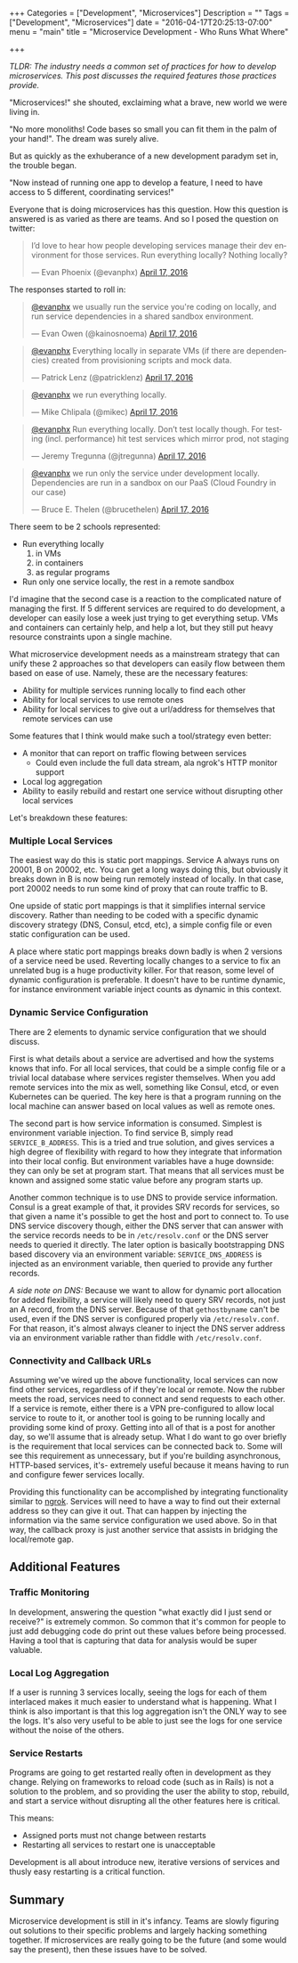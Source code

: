 +++
Categories = ["Development", "Microservices"]
Description = ""
Tags = ["Development", "Microservices"]
date = "2016-04-17T20:25:13-07:00"
menu = "main"
title = "Microservice Development - Who Runs What Where"

+++

_TLDR: The industry needs a common set of practices for how to develop microservices. This post discusses the required features those practices provide._

"Microservices!" she shouted, exclaiming what a brave, new world we were
living in.

"No more monoliths! Code bases so small you can fit them in the palm of your hand!". The dream was surely alive.

But as quickly as the exhuberance of a new development paradym set in, the
trouble began.

"Now instead of running one app to develop a feature, I need to have access to 5 different, coordinating services!"

Everyone that is doing microservices has this question. How this question is answered is as varied as there are teams. And so I posed the question on twitter:

<blockquote class="twitter-tweet" data-lang="en"><p lang="en" dir="ltr">I’d love to hear how people developing services manage their dev environment for those services. Run everything locally? Nothing locally?</p>&mdash; Evan Phoenix (@evanphx) <a href="https://twitter.com/evanphx/status/721499732665720832">April 17, 2016</a></blockquote> <script async src="//platform.twitter.com/widgets.js" charset="utf-8"></script>

The responses started to roll in:

<blockquote class="twitter-tweet" data-conversation="none" data-lang="en"><p lang="en" dir="ltr"><a href="https://twitter.com/evanphx">@evanphx</a> we usually run the service you&#39;re coding on locally, and run service dependencies in a shared sandbox environment.</p>&mdash; Evan Owen (@kainosnoema) <a href="https://twitter.com/kainosnoema/status/721501519523098624">April 17, 2016</a></blockquote>

<blockquote class="twitter-tweet" data-conversation="none" data-lang="en"><p lang="en" dir="ltr"><a href="https://twitter.com/evanphx">@evanphx</a> Everything locally in separate VMs (if there are dependencies) created from provisioning scripts and mock data.</p>&mdash; Patrick Lenz (@patricklenz) <a href="https://twitter.com/patricklenz/status/721574452677472256">April 17, 2016</a></blockquote>

<blockquote class="twitter-tweet" data-conversation="none" data-lang="en"><p lang="en" dir="ltr"><a href="https://twitter.com/evanphx">@evanphx</a> we run everything locally.</p>&mdash; Mike Chlipala (@mikec) <a href="https://twitter.com/mikec/status/721504251407519744">April 17, 2016</a></blockquote>

<blockquote class="twitter-tweet" data-conversation="none" data-lang="en"><p lang="en" dir="ltr"><a href="https://twitter.com/evanphx">@evanphx</a> Run everything locally. Don’t test locally though. For testing (incl. performance) hit test services which mirror prod, not staging</p>&mdash; Jeremy Tregunna (@jtregunna) <a href="https://twitter.com/jtregunna/status/721500756294115328">April 17, 2016</a></blockquote>

<blockquote class="twitter-tweet" data-conversation="none" data-lang="en"><p lang="en" dir="ltr"><a href="https://twitter.com/evanphx">@evanphx</a> we run only the service under development locally. Dependencies are run in a sandbox on our PaaS (Cloud Foundry in our case)</p>&mdash; Bruce E. Thelen (@brucethelen) <a href="https://twitter.com/brucethelen/status/721668455074672640">April 17, 2016</a></blockquote>

There seem to be 2 schools represented:

* Run everything locally
  1. in VMs
  1. in containers
  1. as regular programs
* Run only one service locally, the rest in a remote sandbox

I'd imagine that the second case is a reaction to the complicated nature of managing the first. If 5 different services are required to do development, a developer can easily lose a week just trying to get everything setup. VMs and containers can certainly help, and help a lot, but they still put heavy resource constraints upon a single machine.

What microservice development needs as a mainstream strategy that can unify these 2 approaches so that developers can easily flow between them based on ease of use. Namely, these are the necessary features:

* Ability for multiple services running locally to find each other
* Ability for local services to use remote ones
* Ability for local services to give out a url/address for themselves that remote services can use

Some features that I think would make such a tool/strategy even better:

* A monitor that can report on traffic flowing between services
  * Could even include the full data stream, ala ngrok's HTTP monitor support
* Local log aggregation
* Ability to easily rebuild and restart one service without disrupting other local services

Let's breakdown these features:

### Multiple Local Services

The easiest way do this is static port mappings. Service A always runs on 20001, B on 20002, etc. You can get a long ways doing this, but obviously it breaks down in B is now being run remotely instead of locally. In that case, port 20002 needs to run some kind of proxy that can route traffic to B.

One upside of static port mappings is that it simplifies internal service discovery. Rather than needing to be coded with a specific dynamic discovery strategy (DNS, Consul, etcd, etc), a simple config file or even static configuration can be used.

A place where static port mappings breaks down badly is when 2 versions of a service need be used. Reverting locally changes to a service to fix an unrelated bug is a huge productivity killer. For that reason, some level of dynamic configuration is preferable. It doesn't have to be runtime dynamic, for instance environment variable inject counts as dynamic in this context.

### Dynamic Service Configuration

There are 2 elements to dynamic service configuration that we should discuss.

First is what details about a service are advertised and how the systems knows that info. For all local services, that could be a simple config file or a trivial local database where services register themselves. When you add remote services into the mix as well, something like Consul, etcd, or even Kubernetes can be queried. The key here is that a program running on the local machine can answer based on local values as well as remote ones.

The second part is how service information is consumed. Simplest is environment variable injection. To find service B, simply read `SERVICE_B_ADDRESS`. This is a tried and true solution, and gives services a high degree of flexibility with regard to how they integrate that information into their local config. But environment variables have a huge downside: they can only be set at program start. That means that all services must be known and assigned some static value before any program starts up.

Another common technique is to use DNS to provide service information. Consul is a great example of that, it provides SRV records for services, so that given a name it's possible to get the host and port to connect to. To use DNS service discovery though, either the DNS server that can answer with the service records needs to be in `/etc/resolv.conf` or the DNS server needs to queried it directly. The later option is basically bootstrapping DNS based discovery via an environment variable: `SERVICE_DNS_ADDRESS` is injected as an environment variable, then queried to provide any further records.

_A side note on DNS:_ Because we want to allow for dynamic port allocation for added flexibility, a service will likely need to query SRV records, not just an A record, from the DNS server. Because of that `gethostbyname` can't be used, even if the DNS server is configured properly via `/etc/resolv.conf`. For that reason, it's almost always cleaner to inject the DNS server address via an environment variable rather than fiddle with `/etc/resolv.conf`.

### Connectivity and Callback URLs

Assuming we've wired up the above functionality, local services can now find other services, regardless of if they're local or remote. Now the rubber meets the road, services need to connect and send requests to each other. If a service is remote, either there is a VPN pre-configured to allow local service to route to it, or another tool is going to be running locally and providing some kind of proxy. Getting into all of that is a post for another day, so we'll assume that is already setup. What I do want to go over briefly is the requirement that local services can be connected back to. Some will see this requirement as unnecessary, but if you're building asynchronous, HTTP-based services, it's- extremely useful because it means having to run and configure fewer services locally.

Providing this functionality can be accomplished by integrating functionality similar to [ngrok](https://ngrok.com). Services will need to have a way to find out their external address so they can give it out. That can happen by injecting the information via the same service configuration we used above. So in that way, the callback proxy is just another service that assists in bridging the local/remote gap.

## Additional Features

### Traffic Monitoring

In development, answering the question "what exactly did I just send or receive?" is extremely common. So common that it's common for people to just add debugging code do print out these values before being processed. Having a tool that is capturing that data for analysis would be super valuable.

### Local Log Aggregation

If a user is running 3 services locally, seeing the logs for each of them interlaced makes it much easier to understand what is happening. What I think is also important is that this log aggregation isn't the ONLY way to see the logs. It's also very useful to be able to just see the logs for one service without the noise of the others.

### Service Restarts

Programs are going to get restarted really often in development as they change. Relying on frameworks to reload code (such as in Rails) is not a solution to the problem, and so providing the user the ability to stop, rebuild, and start a service without disrupting all the other features here is critical.

This means:

* Assigned ports must not change between restarts
* Restarting all services to restart one is unacceptable

Development is all about introduce new, iterative versions of services and thusly easy restarting is a critical function.


## Summary

Microservice development is still in it's infancy. Teams are slowly figuring out solutions to their specific problems and largely hacking something together. If microservices are really going to be the future (and some would say the present), then these issues have to be solved.
